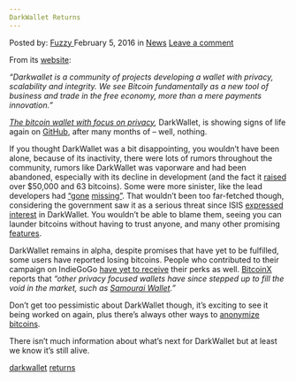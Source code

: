 ```yaml
---
DarkWallet Returns
---
```

<article class="post-listing post-13156 post type-post status-publish format-standard hentry category-news tag-darkwallet tag-returns">
    <div class="post-inner">
        <span>Posted by: <a href="https://www.deepdotweb.com/author/fuzzy/" title="">Fuzzy </a></span>
    <span>February 5, 2016</span>
    <span>in <a href="https://www.deepdotweb.com/category/news/" rel="category tag">News</a></span>
    <span><a href="https://www.deepdotweb.com/2016/02/05/darkwallet-returns/#respond">Leave a comment</a></span>
    </p>
    <div class="clear"></div>
    <div class="entry">
    <p>From its <a href="https://www.darkwallet.is/">website</a>:</p>
    <p><em>“Darkwallet is a community of projects developing a wallet with privacy, scalability and integrity. We see Bitcoin fundamentally as a new tool of business and trade in the free economy, more than a mere payments innovation.”</em></p>
    <p><a href="https://wiki.unsystem.net/en/index.php/Darkwallet"><em>The bitcoin wallet with focus on privacy</em></a><em>, </em>DarkWallet, is showing signs of life again on <a href="https://github.com/darkwallet/darkwallet/commits/develop">GitHub</a>, after many months of – well, nothing.</p>
    <p>If you thought DarkWallet was a bit disappointing, you wouldn&#8217;t have been alone, because of its inactivity, there were lots of rumors throughout the community, rumors like DarkWallet was vaporware and had been abandoned, especially with its decline in development (and the fact it <a href="https://www.indiegogo.com/projects/bitcoin-dark-wallet">raised</a> over $50,000 and 63 bitcoins). Some were more sinister, like the lead developers had <a href="https://www.reddit.com/r/Bitcoin/comments/35brqp/is_darkwallet_a_dead_project_lead_dev_has_gone/">“gone</a> <a href="https://www.reddit.com/r/Bitcoin/comments/3vce7t/amir_taaki_lead_dev_on_darkwallet_is_missing/">missing”</a>. That wouldn&#8217;t been too far-fetched though, considering the government saw it as a serious threat since ISIS <a href="http://www.businessinsider.com/isis-supporter-outlines-how-to-support-terror-group-with-bitcoin-2014-7">expressed interest</a> in DarkWallet. You wouldn&#8217;t be able to blame them, seeing you can launder bitcoins without having to trust anyone, and many other promising <a href="https://wiki.unsystem.net/en/index.php/DarkWallet/Overview">features</a>.</p>
    <p>DarkWallet remains in alpha, despite promises that have yet to be fulfilled, some users have reported losing bitcoins. People who contributed to their campaign on IndieGoGo <a href="https://forum.unsystem.net/t/dark-wallet-indiegogo/583">have yet to receive</a> their perks as well. <a href="http://bitcoinx.io/news/articles/darkwallet-development-resumes-on-privacy-focused-bitcoin-wallet-as-lead-developer-returns-from-hiatus/">BitcoinX</a> reports that <em>“other privacy focused wallets have since stepped up to fill the void in the market, such as </em><a href="http://bitcoinx.io/wallets/samourai-wallet/"><em>Samourai Wallet</em></a><em>.”</em></p>
    <p>Don&#8217;t get too pessimistic about DarkWallet though, it&#8217;s exciting to see it being worked on again, plus there&#8217;s always other ways to <a href="https://en.bitcoin.it/wiki/Anonymity">anonymize bitcoins</a>.</p>
    <p>There isn&#8217;t much information about what&#8217;s next for DarkWallet but at least we know it&#8217;s still alive.</p>
    </div>
    <a href="https://www.deepdotweb.com/tag/darkwallet/" rel="tag">darkwallet</a> <a href="https://www.deepdotweb.com/tag/returns/" rel="tag">returns</a></span> <span style="display:none" class="updated">2016-02-05</span>
    <div style="display:none" class="vcard author" itemprop="author" itemscope itemtype="http://schema.org/Person"><strong class="fn" itemprop="name"><a href="https://www.deepdotweb.com/author/fuzzy/" title="Posts by Fuzzy" rel="author">Fuzzy</a></strong></div>
    </div>
</article>

